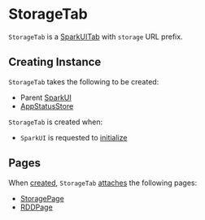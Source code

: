 # StorageTab

`StorageTab` is a [SparkUITab](SparkUITab.md) with `storage` URL prefix.

## Creating Instance

`StorageTab` takes the following to be created:

* <span id="parent"> Parent [SparkUI](SparkUI.md)
* <span id="store"> [AppStatusStore](../core/AppStatusStore.md)

`StorageTab` is created when:

* `SparkUI` is requested to [initialize](SparkUI.md#initialize)

## Pages

When [created](#creating-instance), `StorageTab` [attaches](WebUITab.md#attachPage) the following pages:

* [StoragePage](StoragePage.md)
* [RDDPage](RDDPage.md)
